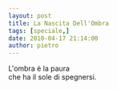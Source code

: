 ```yaml
---
layout: post
title: La Nascita Dell'Ombra
tags: [speciale,]
date: 2010-04-17 21:14:00
author: pietro
---
```

L'ombra è la paura<br/>che ha il sole di spegnersi.
